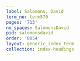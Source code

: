 ```yaml
---
label: Salomons, David
term_no: term570
pages: '713'
no_spaces: SalomonsDavid
pid: salomonsdavid
order: '0854'
layout: generic_index_term
collection: index-headings
---
```


